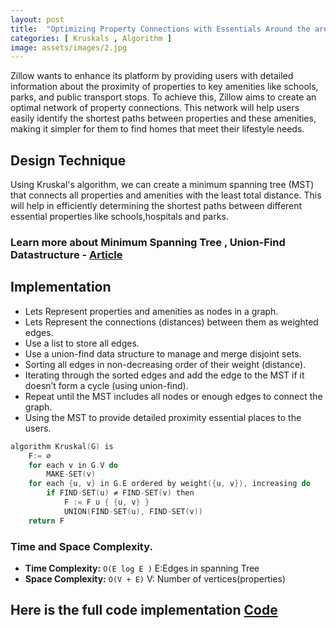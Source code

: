 ```yaml
---
layout: post
title:  "Optimizing Property Connections with Essentials Around the area "
categories: [ Kruskals , Algorithm ]
image: assets/images/2.jpg
---
```

Zillow wants to enhance its platform by providing users with detailed information about the proximity of properties to key amenities like schools, parks, and public transport stops. To achieve this, Zillow aims to create an optimal network of property connections. This network will help users easily identify the shortest paths between properties and these amenities, making it simpler for them to find homes that meet their lifestyle needs.

## Design Technique
Using Kruskal's algorithm, we can create a minimum spanning tree (MST) that connects all properties and amenities with the least total distance. This will help in efficiently determining the shortest paths between different essential properties like schools,hospitals and parks.


### Learn more about Minimum Spanning Tree , Union-Find Datastructure - [Article](https://rmur3211.medium.com/kruskals-minimum-spanning-tree-77269a613363)


## Implementation
   - Lets Represent properties and amenities as nodes in a graph.
   - Lets Represent the connections (distances) between them as weighted edges.
   - Use a list to store all edges.
   - Use a union-find data structure to manage and merge disjoint sets.
   - Sorting all edges in non-decreasing order of their weight (distance).
   - Iterating through the sorted edges and add the edge to the MST if it doesn’t form a cycle (using union-find).
   - Repeat until the MST includes all nodes or enough edges to connect the graph.
   - Using the MST to provide detailed proximity essential places to the users.

```cpp
algorithm Kruskal(G) is
    F:= ∅
    for each v in G.V do
        MAKE-SET(v)
    for each {u, v} in G.E ordered by weight({u, v}), increasing do
        if FIND-SET(u) ≠ FIND-SET(v) then
            F := F ∪ { {u, v} }
            UNION(FIND-SET(u), FIND-SET(v))
    return F
```


### Time and Space Complexity.
- **Time Complexity:** `O(E log E )` E:Edges in spanning Tree 
- **Space Complexity:** `O(V + E)` V: Number of vertices(properties)


## Here is the full code implementation [Code](https://github.com/aakash1104/Graph-Algorithms/blob/master/kruskals.cpp)
